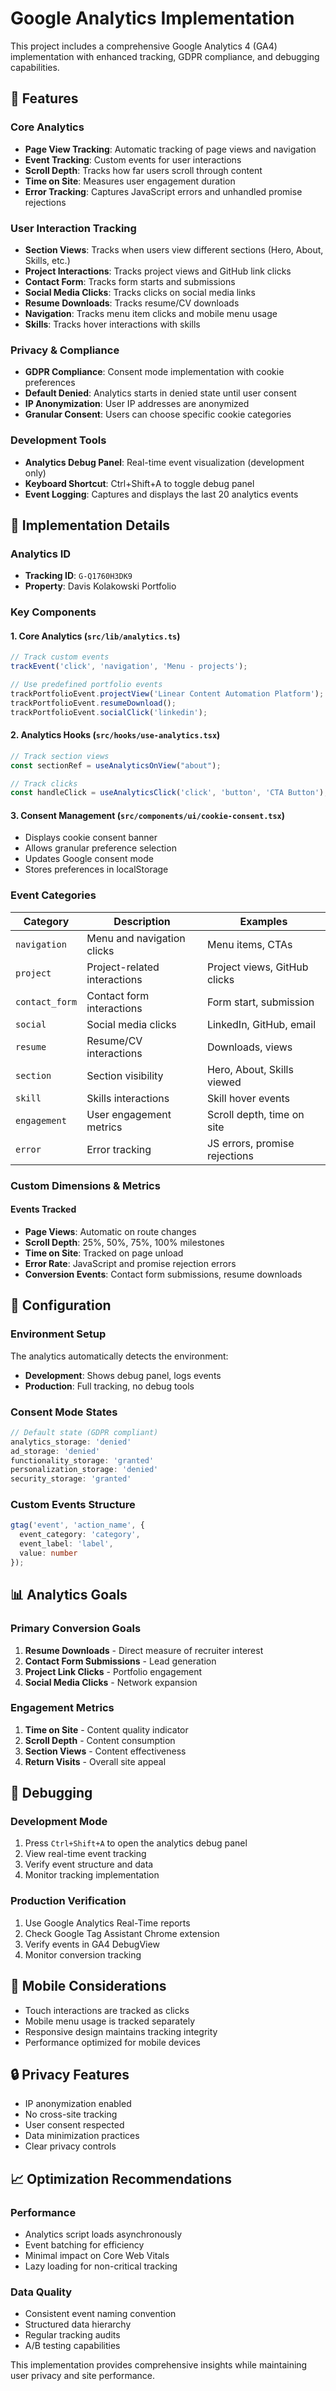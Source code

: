 # Google Analytics Implementation

This project includes a comprehensive Google Analytics 4 (GA4) implementation with enhanced tracking, GDPR compliance, and debugging capabilities.

## 🎯 Features

### Core Analytics
- **Page View Tracking**: Automatic tracking of page views and navigation
- **Event Tracking**: Custom events for user interactions
- **Scroll Depth**: Tracks how far users scroll through content
- **Time on Site**: Measures user engagement duration
- **Error Tracking**: Captures JavaScript errors and unhandled promise rejections

### User Interaction Tracking
- **Section Views**: Tracks when users view different sections (Hero, About, Skills, etc.)
- **Project Interactions**: Tracks project views and GitHub link clicks
- **Contact Form**: Tracks form starts and submissions
- **Social Media Clicks**: Tracks clicks on social media links
- **Resume Downloads**: Tracks resume/CV downloads
- **Navigation**: Tracks menu item clicks and mobile menu usage
- **Skills**: Tracks hover interactions with skills

### Privacy & Compliance
- **GDPR Compliance**: Consent mode implementation with cookie preferences
- **Default Denied**: Analytics starts in denied state until user consent
- **IP Anonymization**: User IP addresses are anonymized
- **Granular Consent**: Users can choose specific cookie categories

### Development Tools
- **Analytics Debug Panel**: Real-time event visualization (development only)
- **Keyboard Shortcut**: Ctrl+Shift+A to toggle debug panel
- **Event Logging**: Captures and displays the last 20 analytics events

## 🚀 Implementation Details

### Analytics ID
- **Tracking ID**: `G-Q1760H3DK9`
- **Property**: Davis Kolakowski Portfolio

### Key Components

#### 1. Core Analytics (`src/lib/analytics.ts`)
```typescript
// Track custom events
trackEvent('click', 'navigation', 'Menu - projects');

// Use predefined portfolio events
trackPortfolioEvent.projectView('Linear Content Automation Platform');
trackPortfolioEvent.resumeDownload();
trackPortfolioEvent.socialClick('linkedin');
```

#### 2. Analytics Hooks (`src/hooks/use-analytics.tsx`)
```typescript
// Track section views
const sectionRef = useAnalyticsOnView("about");

// Track clicks
const handleClick = useAnalyticsClick('click', 'button', 'CTA Button');
```

#### 3. Consent Management (`src/components/ui/cookie-consent.tsx`)
- Displays cookie consent banner
- Allows granular preference selection
- Updates Google consent mode
- Stores preferences in localStorage

### Event Categories

| Category | Description | Examples |
|----------|-------------|----------|
| `navigation` | Menu and navigation clicks | Menu items, CTAs |
| `project` | Project-related interactions | Project views, GitHub clicks |
| `contact_form` | Contact form interactions | Form start, submission |
| `social` | Social media clicks | LinkedIn, GitHub, email |
| `resume` | Resume/CV interactions | Downloads, views |
| `section` | Section visibility | Hero, About, Skills viewed |
| `skill` | Skills interactions | Skill hover events |
| `engagement` | User engagement metrics | Scroll depth, time on site |
| `error` | Error tracking | JS errors, promise rejections |

### Custom Dimensions & Metrics

#### Events Tracked
- **Page Views**: Automatic on route changes
- **Scroll Depth**: 25%, 50%, 75%, 100% milestones
- **Time on Site**: Tracked on page unload
- **Error Rate**: JavaScript and promise rejection errors
- **Conversion Events**: Contact form submissions, resume downloads

## 🔧 Configuration

### Environment Setup
The analytics automatically detects the environment:
- **Development**: Shows debug panel, logs events
- **Production**: Full tracking, no debug tools

### Consent Mode States
```javascript
// Default state (GDPR compliant)
analytics_storage: 'denied'
ad_storage: 'denied'
functionality_storage: 'granted'
personalization_storage: 'denied'
security_storage: 'granted'
```

### Custom Events Structure
```typescript
gtag('event', 'action_name', {
  event_category: 'category',
  event_label: 'label',
  value: number
});
```

## 📊 Analytics Goals

### Primary Conversion Goals
1. **Resume Downloads** - Direct measure of recruiter interest
2. **Contact Form Submissions** - Lead generation
3. **Project Link Clicks** - Portfolio engagement
4. **Social Media Clicks** - Network expansion

### Engagement Metrics
1. **Time on Site** - Content quality indicator
2. **Scroll Depth** - Content consumption
3. **Section Views** - Content effectiveness
4. **Return Visits** - Overall site appeal

## 🐛 Debugging

### Development Mode
1. Press `Ctrl+Shift+A` to open the analytics debug panel
2. View real-time event tracking
3. Verify event structure and data
4. Monitor tracking implementation

### Production Verification
1. Use Google Analytics Real-Time reports
2. Check Google Tag Assistant Chrome extension
3. Verify events in GA4 DebugView
4. Monitor conversion tracking

## 📱 Mobile Considerations
- Touch interactions are tracked as clicks
- Mobile menu usage is tracked separately
- Responsive design maintains tracking integrity
- Performance optimized for mobile devices

## 🔒 Privacy Features
- IP anonymization enabled
- No cross-site tracking
- User consent respected
- Data minimization practices
- Clear privacy controls

## 📈 Optimization Recommendations

### Performance
- Analytics script loads asynchronously
- Event batching for efficiency
- Minimal impact on Core Web Vitals
- Lazy loading for non-critical tracking

### Data Quality
- Consistent event naming convention
- Structured data hierarchy
- Regular tracking audits
- A/B testing capabilities

This implementation provides comprehensive insights while maintaining user privacy and site performance.
